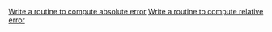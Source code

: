 [Write a routine to compute absolute error](https://github.com/Thedegreeisalie/math4610/tree/master/homework/tasksheet1/task7/abs_error)
[Write a routine to compute relative error](https://github.com/Thedegreeisalie/math4610/tree/master/homework/tasksheet1/task7/rel_error)
